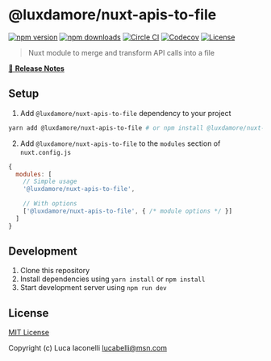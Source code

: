 # @luxdamore/nuxt-apis-to-file

[![npm version][npm-version-src]][npm-version-href]
[![npm downloads][npm-downloads-src]][npm-downloads-href]
[![Circle CI][circle-ci-src]][circle-ci-href]
[![Codecov][codecov-src]][codecov-href]
[![License][license-src]][license-href]

> Nuxt module to merge and transform API calls into a file

[📖 **Release Notes**](./CHANGELOG.md)

## Setup

1. Add `@luxdamore/nuxt-apis-to-file` dependency to your project

```bash
yarn add @luxdamore/nuxt-apis-to-file # or npm install @luxdamore/nuxt-apis-to-file
```

2. Add `@luxdamore/nuxt-apis-to-file` to the `modules` section of `nuxt.config.js`

```js
{
  modules: [
    // Simple usage
    '@luxdamore/nuxt-apis-to-file',

    // With options
    ['@luxdamore/nuxt-apis-to-file', { /* module options */ }]
  ]
}
```

## Development

1. Clone this repository
2. Install dependencies using `yarn install` or `npm install`
3. Start development server using `npm run dev`

## License

[MIT License](./LICENSE)

Copyright (c) Luca Iaconelli <lucabelli@msn.com>

<!-- Badges -->
[npm-version-src]: https://img.shields.io/npm/v/@luxdamore/nuxt-apis-to-file/latest.svg?style=flat-square
[npm-version-href]: https://npmjs.com/package/@luxdamore/nuxt-apis-to-file

[npm-downloads-src]: https://img.shields.io/npm/dt/@luxdamore/nuxt-apis-to-file.svg?style=flat-square
[npm-downloads-href]: https://npmjs.com/package/@luxdamore/nuxt-apis-to-file

[circle-ci-src]: https://img.shields.io/circleci/project/github/LuXDAmore/nuxt-apis-to-file.svg?style=flat-square
[circle-ci-href]: https://circleci.com/gh/LuXDAmore/nuxt-apis-to-file

[codecov-src]: https://img.shields.io/codecov/c/github/LuXDAmore/nuxt-apis-to-file.svg?style=flat-square
[codecov-href]: https://codecov.io/gh/LuXDAmore/nuxt-apis-to-file

[license-src]: https://img.shields.io/npm/l/@luxdamore/nuxt-apis-to-file.svg?style=flat-square
[license-href]: https://npmjs.com/package/@luxdamore/nuxt-apis-to-file
